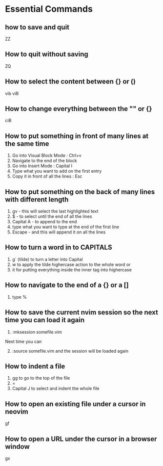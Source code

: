 # Essential Commands

## how to save and quit

ZZ

## How to quit without saving

ZQ

## How to select the content between {} or ()

vib
viB

## How to change everything between the "" or {}

ciB

## How to put something in front of many lines at the same time

1. Go into Visual Block Mode : Ctrl+v
2. Navigate to the end of the block
3. Go into Insert Mode : Capital I
4. Type what you want to add on the first entry
5. Copy it in front of all the lines : Esc

## How to put something on the back of many lines with different length

1. gv - this will select the last highlighted text
2. $ - to select until the end of all the lines
3. Capital A - to append to the end
4. type what you want to type at the end of the first line
5. Escape - and this will append it on all the lines

## How to turn a word in to CAPITALS

1. g` (tilde) to turn a letter into Capital
2. w to apply the tilde highercase action to the whole word
   or
3. it for putting everything inside the inner tag into highercase

## How to navigate to the end of a {} or a []

1. type %

## How to save the current nvim session so the next time you can load it again

1. :mksession somefile.vim

Next time you can

2. :source somefile.vim and the session will be loaded again

## How to indent a file

1. gg to go to the top of the file
2. =
3. Capital J to select and indent the whole file

## How to open an existing file under a cursor in neovim

gf

## How to open a URL under the cursor in a browser window

gx
